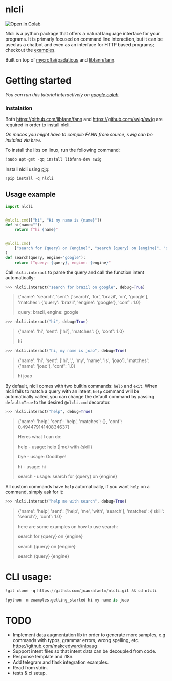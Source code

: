# nlcli

[![Open In Colab](https://colab.research.google.com/assets/colab-badge.svg)]( https://colab.research.google.com/github/joaorafaelm/nlcli/blob/master/readme.ipynb)

Nlcli is a python package that offers a natural language interface for your
programs. It is primarly focused on command line interaction, but it can be used
as a chatbot and even as an interface for HTTP based programs; checkout the
[examples](https://github.com/joaorafaelm/nlcli/tree/master/examples).

Built on top of [mycroftai/padatious](https://github.com/MycroftAI/padatious)
and [libfann/fann](https://github.com/libfann/fann).

# Getting started

*You can run this tutorial interactively on [google colab](https://colab.research.google.com/github/joaorafaelm/nlcli/blob/master/readme.ipynb).*

### Instalation

Both https://github.com/libfann/fann and https://github.com/swig/swig are
required in order to install nlcli.

*On macos you might have to compile FANN from source, swig can be instaled via
`brew`.*

To install the libs on linux, run the following command:

```python
!sudo apt-get -qq install libfann-dev swig
```

Install nlcli using [pip](https://pip.pypa.io/en/stable/quickstart/):

```python
!pip install -q nlcli
```

## Usage example

```python
import nlcli


@nlcli.cmd(["hi", "Hi my name is {name}"])
def hi(name=""):
    return f"hi {name}"


@nlcli.cmd(
    ["search for {query} on {engine}", "search {query} on {engine}", "search {query} {engine}"]
)
def search(query, engine="google"):
    return f"query: {query}, engine: {engine}"
```

Call `nlcli.interact` to parse the query and call the function intent
automatically:

```python
>>> nlcli.interact("search for brazil on google", debug=True)
```
>{'name': 'search', 'sent': ['search', 'for', 'brazil', 'on', 'google'], 'matches': {'query': 'brazil', 'engine': 'google'}, 'conf': 1.0}
>
>query: brazil, engine: google


```python
>>> nlcli.interact("hi", debug=True)
```
>{'name': 'hi', 'sent': ['hi'], 'matches': {}, 'conf': 1.0}
>
>hi

```python
>>> nlcli.interact("hi, my name is joao", debug=True)
```
>{'name': 'hi', 'sent': ['hi', ',', 'my', 'name', 'is', 'joao'], 'matches': {'name': 'joao'}, 'conf': 1.0}
>
>hi joao

By default, nlcli comes with two builtin commands: `help` and `exit`. When nlcli
fails to match a query with an intent, `help` command will be automatically
called, you can change the default command by passing `default=True` to the
desired `@nlcli.cmd` decorator.

```python
>>> nlcli.interact("help", debug=True)
```
>{'name': 'help', 'sent': 'help', 'matches': {}, 'conf': 0.49447914140834637}
>
>Heres what I can do:
>
>	help - usage: help (|me) with {skill}
>
>	bye - usage: Goodbye!
>
>	hi - usage: hi
>
>	search - usage: search for {query} on {engine}

All custom commands have `help` automatically, if you want `help` on a command,
simply ask for it:

```python
>>> nlcli.interact("help me with search", debug=True)
```
>{'name': 'help', 'sent': ['help', 'me', 'with', 'search'], 'matches': {'skill': 'search'}, 'conf': 1.0}
>
>here are some examples on how to use search:
>
>	search for {query} on {engine}
>
>	search {query} on {engine}
>
>	search {query} {engine}

# CLI usage:

```python
!git clone -q https://github.com/joaorafaelm/nlcli.git && cd nlcli
```

```python
!python -m examples.getting_started hi my name is joao
```

# TODO
- Implement data augmentation lib in order to generate more samples, e.g
commands with typos, grammar errors, wrong spelling, etc.
https://github.com/makcedward/nlpaug
- Support intent files so that intent data can be decoupled from code.
- Response template and i18n.
- Add telegram and flask integration examples.
- Read from stdin.
- tests & ci setup.
